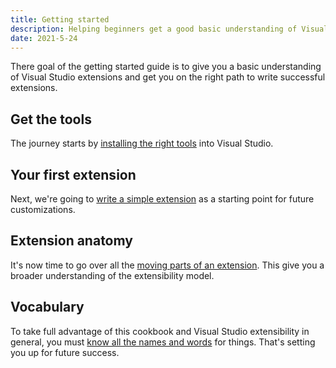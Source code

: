 ```yaml
---
title: Getting started
description: Helping beginners get a good basic understanding of Visual Studio extensibility.
date: 2021-5-24
---
```


There goal of the getting started guide is to give you a basic understanding of Visual Studio extensions and get you on the right path to write successful extensions.

## Get the tools

The journey starts by [installing the right tools](get-the-tools.html) into Visual Studio.

## Your first extension

Next, we're going to [write a simple extension](your-first-extension.html) as a starting point for future customizations.

## Extension anatomy

It's now time to go over all the [moving parts of an extension](extension-anatomy.html). This give you a broader understanding of the extensibility model.

## Vocabulary

To take full advantage of this cookbook and Visual Studio extensibility in general, you must [know all the names and words](vocabulary.html) for things. That's setting you up for future success.
